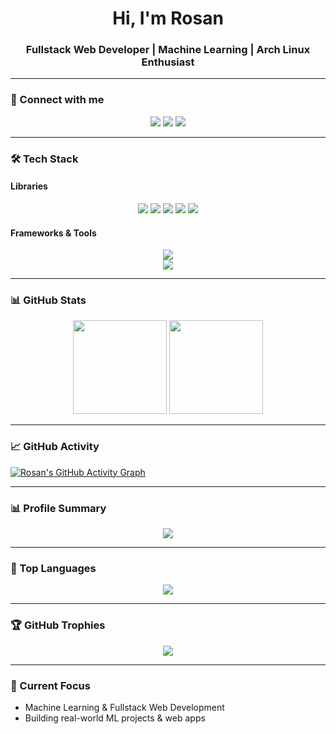 <h1 align="center">Hi, I'm Rosan</h1>
<h3 align="center">Fullstack Web Developer | Machine Learning | Arch Linux Enthusiast</h3>

---

### 🔗 Connect with me
<p align="center">
  <a href="https://instagram.com/r0.sn_" target="_blank"><img src="https://skillicons.dev/icons?i=instagram" /></a>
  <a href="https://www.linkedin.com/in/rausyanul-fikri" target="_blank"><img src="https://skillicons.dev/icons?i=linkedin" /></a>
  <a href="https://github.com/rosan-f" target="_blank"><img src="https://skillicons.dev/icons?i=github" /></a>
</p>

---
### 🛠 Tech Stack

#### Libraries
<p align="center">
  <img src="https://img.shields.io/badge/numpy-%23013243.svg?style=for-the-badge&logo=numpy&logoColor=white" />
  <img src="https://img.shields.io/badge/pandas-%23150458.svg?style=for-the-badge&logo=pandas&logoColor=white" />
  <img src="https://img.shields.io/badge/matplotlib-%23ffffff.svg?style=for-the-badge&logo=matplotlib&logoColor=black" />
  <img src="https://img.shields.io/badge/seaborn-0099CC?style=for-the-badge&logoColor=white" />
  <img src="https://img.shields.io/badge/scikit--learn-F7931E?style=for-the-badge&logo=scikit-learn&logoColor=white" />
</p>

#### Frameworks & Tools
<p align="center">
  <img src="https://skillicons.dev/icons?i=react,laravel,django,tailwind" />
  <br/>
  <img src="https://skillicons.dev/icons?i=arch,linux,git,github,vscode,figma,ai,ps" />
</p>


---

### 📊 GitHub Stats
<p align="center">
  <img src="https://github-readme-stats.vercel.app/api?username=rosan-f&show_icons=true&theme=tokyonight" height="150" />
  <img src="https://streak-stats.demolab.com/?user=rosan-f&theme=tokyonight" height="150" />
</p>

---

### 📈 GitHub Activity
[![Rosan's GitHub Activity Graph](https://github-readme-activity-graph.vercel.app/graph?username=rosan-f&theme=tokyo-night)](https://github.com/ashutosh00710/github-readme-activity-graph)

---

### 📊 Profile Summary
<p align="center">
  <img src="https://github-profile-summary-cards.vercel.app/api/cards/profile-details?username=rosan-f&theme=tokyonight" />
</p>

---

### 🚀 Top Languages
<p align="center">
  <img src="https://github-readme-stats.vercel.app/api/top-langs/?username=rosan-f&layout=compact&theme=tokyonight" />
</p>

---

### 🏆 GitHub Trophies
<p align="center">
  <img src="https://github-profile-trophy.vercel.app/?username=rosan-f&theme=tokyonight&row=1&column=6" />
</p>

---

### 🌱 Current Focus
- Machine Learning & Fullstack Web Development
- Building real-world ML projects & web apps
